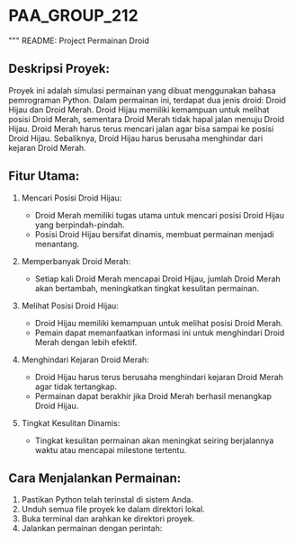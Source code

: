 # PAA_GROUP_212
"""
README: Project Permainan Droid

Deskripsi Proyek:
-----------------

Proyek ini adalah simulasi permainan yang dibuat menggunakan bahasa pemrograman Python. Dalam permainan ini, terdapat dua jenis droid: Droid Hijau dan Droid Merah. Droid Hijau memiliki kemampuan untuk melihat posisi Droid Merah, sementara Droid Merah tidak hapal jalan menuju Droid Hijau. Droid Merah harus terus mencari jalan agar bisa sampai ke posisi Droid Hijau. Sebaliknya, Droid Hijau harus berusaha menghindar dari kejaran Droid Merah.

Fitur Utama:
------------

1. Mencari Posisi Droid Hijau:
   - Droid Merah memiliki tugas utama untuk mencari posisi Droid Hijau yang berpindah-pindah.
   - Posisi Droid Hijau bersifat dinamis, membuat permainan menjadi menantang.

2. Memperbanyak Droid Merah:
   - Setiap kali Droid Merah mencapai Droid Hijau, jumlah Droid Merah akan bertambah, meningkatkan tingkat kesulitan permainan.

3. Melihat Posisi Droid Hijau:
   - Droid Hijau memiliki kemampuan untuk melihat posisi Droid Merah.
   - Pemain dapat memanfaatkan informasi ini untuk menghindari Droid Merah dengan lebih efektif.

4. Menghindari Kejaran Droid Merah:
   - Droid Hijau harus terus berusaha menghindari kejaran Droid Merah agar tidak tertangkap.
   - Permainan dapat berakhir jika Droid Merah berhasil menangkap Droid Hijau.

5. Tingkat Kesulitan Dinamis:
   - Tingkat kesulitan permainan akan meningkat seiring berjalannya waktu atau mencapai milestone tertentu.

Cara Menjalankan Permainan:
---------------------------

1. Pastikan Python telah terinstal di sistem Anda.
2. Unduh semua file proyek ke dalam direktori lokal.
3. Buka terminal dan arahkan ke direktori proyek.
4. Jalankan permainan dengan perintah:

